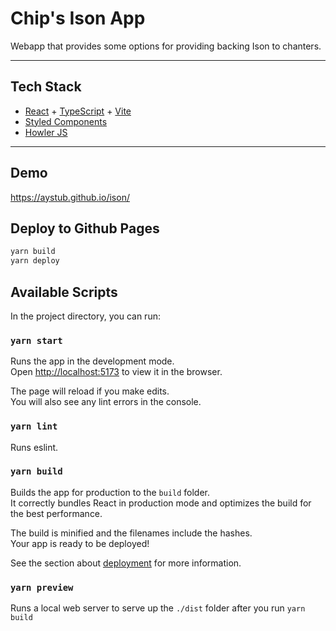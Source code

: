 # Chip's Ison App
Webapp that provides some options for providing backing Ison to chanters.

---

## Tech Stack
- [React](https://react.dev/) + [TypeScript](https://www.typescriptlang.org/) + [Vite](https://vitejs.dev/)
- [Styled Components](https://styled-components.com/)
- [Howler JS](https://howlerjs.com/)
---

## Demo
https://aystub.github.io/ison/

## Deploy to Github Pages
```bash
yarn build
yarn deploy
```

## Available Scripts

In the project directory, you can run:

### `yarn start`

Runs the app in the development mode.\
Open [http://localhost:5173](http://localhost:5173) to view it in the browser.

The page will reload if you make edits.\
You will also see any lint errors in the console.

### `yarn lint`

Runs eslint.

### `yarn build`

Builds the app for production to the `build` folder.\
It correctly bundles React in production mode and optimizes the build for the best performance.

The build is minified and the filenames include the hashes.\
Your app is ready to be deployed!

See the section about [deployment](https://facebook.github.io/create-react-app/docs/deployment) for more information.

### `yarn preview`

Runs a local web server to serve up the `./dist` folder after you run `yarn build`
